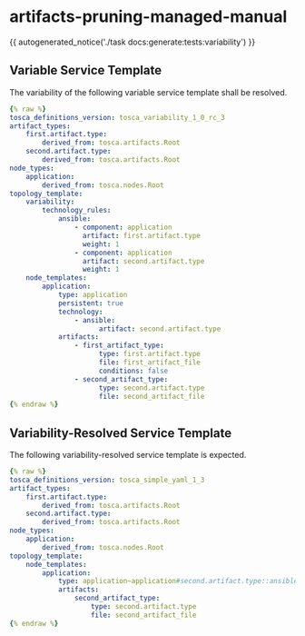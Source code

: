 # artifacts-pruning-managed-manual

{{ autogenerated_notice('./task docs:generate:tests:variability') }}


## Variable Service Template

The variability of the following variable service template shall be resolved.

```yaml linenums="1"
{% raw %}
tosca_definitions_version: tosca_variability_1_0_rc_3
artifact_types:
    first.artifact.type:
        derived_from: tosca.artifacts.Root
    second.artifact.type:
        derived_from: tosca.artifacts.Root
node_types:
    application:
        derived_from: tosca.nodes.Root
topology_template:
    variability:
        technology_rules:
            ansible:
                - component: application
                  artifact: first.artifact.type
                  weight: 1
                - component: application
                  artifact: second.artifact.type
                  weight: 1
    node_templates:
        application:
            type: application
            persistent: true
            technology:
                - ansible:
                      artifact: second.artifact.type
            artifacts:
                - first_artifact_type:
                      type: first.artifact.type
                      file: first_artifact_file
                      conditions: false
                - second_artifact_type:
                      type: second.artifact.type
                      file: second_artifact_file
{% endraw %}
```




## Variability-Resolved Service Template

The following variability-resolved service template is expected.

```yaml linenums="1"
{% raw %}
tosca_definitions_version: tosca_simple_yaml_1_3
artifact_types:
    first.artifact.type:
        derived_from: tosca.artifacts.Root
    second.artifact.type:
        derived_from: tosca.artifacts.Root
node_types:
    application:
        derived_from: tosca.nodes.Root
topology_template:
    node_templates:
        application:
            type: application~application#second.artifact.type::ansible
            artifacts:
                second_artifact_type:
                    type: second.artifact.type
                    file: second_artifact_file
{% endraw %}
```

